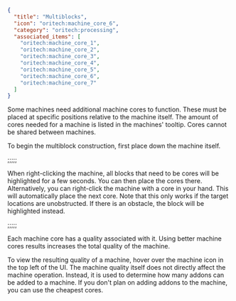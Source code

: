 ```json
{
  "title": "Multiblocks",
  "icon": "oritech:machine_core_6",
  "category": "oritech:processing",
  "associated_items": [
    "oritech:machine_core_1",
    "oritech:machine_core_2",
    "oritech:machine_core_3",
    "oritech:machine_core_4",
    "oritech:machine_core_5",
    "oritech:machine_core_6",
    "oritech:machine_core_7"
  ]
}
```

Some machines need additional machine cores to function. These must be placed at specific positions relative to the machine itself. The amount of 
cores needed for a machine is listed in the machines' tooltip. Cores cannot be shared between machines.

To begin the multiblock construction, first place down the machine itself.

;;;;;

When right-clicking the machine, all blocks that need to be cores will be highlighted for a few seconds. You can then place the cores there. Alternatively,
you can right-click the machine with a core in your hand. This will automatically place the next core. Note that this only works if the target locations are unobstructed.
If there is an obstacle, the block will be highlighted instead.

;;;;;

Each machine core has a quality associated with it. Using better machine cores results increases the total quality of the machine.

To view the resulting quality of a machine,
hover over the machine icon in the top left of the UI. The machine quality itself does not directly affect the machine operation. Instead, it is used to determine
how many addons can be added to a machine. If you don't plan on adding addons to the machine, you can use the cheapest cores.
